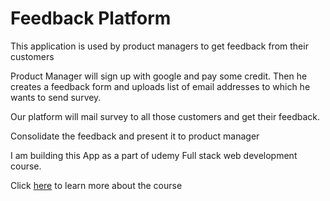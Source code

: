 # Feedback Platform

This application is used by product managers to get feedback from their customers

Product Manager will sign up with google and pay some credit.
Then he creates a feedback form and uploads list of email addresses to which he wants to send survey.

Our platform will mail survey to all those customers and get their feedback.

Consolidate the feedback and present it to product manager

I am building this App as a part of udemy Full stack web development course.

Click [here](https://www.udemy.com/node-with-react-fullstack-web-development/) to learn more about the course

